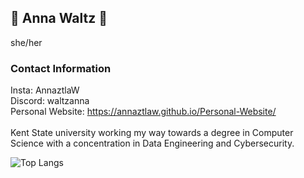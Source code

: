 ## 🌸 Anna Waltz 🌸
she/her
### Contact Information
Insta: AnnaztlaW <br />
Discord: waltzanna <br />
Personal Website: https://annaztlaw.github.io/Personal-Website/ <br />
<br />
Kent State university working my way towards a degree in Computer Science with a concentration in Data Engineering and Cybersecurity. 
<br />

 ![Top Langs](https://github-readme-stats.vercel.app/api/top-langs/?username=annaztlaw&layout=compact)
